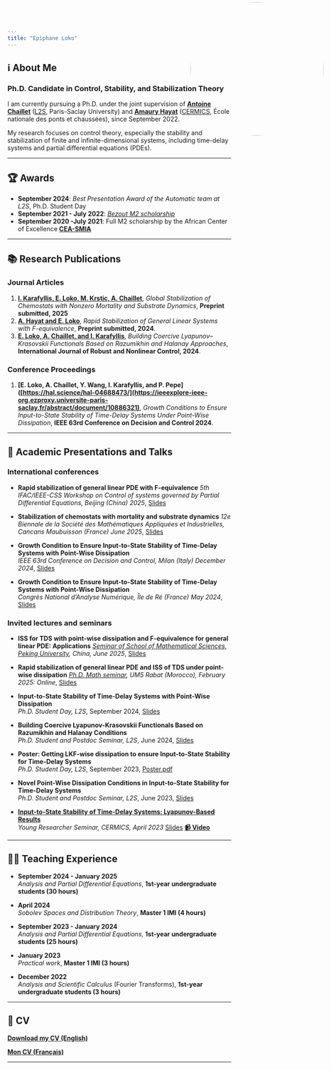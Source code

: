 ```yaml
---
title: "Epiphane Loko"
---
```


<style>
  .site-header {
    position: relative;
  }
  .custom-logo {
    position: absolute;
    top: 5px;
    right: 20px;
    width: 300px;  /* Ajuste la taille */
    height: 300px;
    border-radius: 50%;
  }
</style>

<img class="custom-logo" src="https://github.com/user-attachments/assets/e6f1dcb7-ec63-4627-9b19-5dc91bdc0353">

##  ℹ️ About Me  

### **Ph.D. Candidate in Control, Stability, and Stabilization Theory**  

I am currently pursuing a Ph.D. under the joint supervision of **[Antoine Chaillet](https://sites.google.com/site/antoinechaillet/home)** ([L2S](https://l2s.centralesupelec.fr/), Paris-Saclay University) and **[Amaury Hayat](http://cermics.enpc.fr/~hayata/)** ([CERMICS](https://cermics-lab.enpc.fr/), École nationale des ponts et chaussées), since September 2022.  

My research focuses on control theory, especially the stability and stabilization of finite and infinite-dimensional systems, including time-delay systems and partial differential equations (PDEs).  


---
 
## 🏆 Awards  
- **September 2024**: *Best Presentation Award of the Automatic team at L2S*, Ph.D. Student Day  
- **September 2021 - July 2022**: *[Bezout M2 scholarship](https://labex-bezout.fr/alumni/)*
- **September 2020 -July 2021**: Full M2 scholarship by the African Center of Excellence **[CEA-SMIA](https://ceasma-benin.org/fichiers/documents_rapports/6y43f0pvdebourse2020-2021.pdf)**

---
 
## 📚 Research Publications  
 
### **Journal Articles** 
1. **[I. Karafyllis, E. Loko, M. Krstic, A. Chaillet](http://arxiv.org/abs/2502.09310)**, *Global Stabilization of Chemostats with Nonzero Mortality and Substrate Dynamics*, **Preprint submitted, 2025** 
2. **[A. Hayat and E. Loko](http://cermics.enpc.fr/~hayata/F_equivalence_general_linear.pdf)**, *Rapid Stabilization of General Linear Systems with F-equivalence*, **Preprint submitted, 2024**.  
3. **[E. Loko, A. Chaillet, and I. Karafyllis](https://onlinelibrary.wiley.com/doi/full/10.1002/rnc.7229)**, *Building Coercive Lyapunov–Krasovskii Functionals Based on Razumikhin and Halanay Approaches*, **International Journal of Robust and Nonlinear Control, 2024**.  

### **Conference Proceedings**  
 1. **[E. Loko, A. Chaillet, Y. Wang, I. Karafyllis, and P. Pepe]([https://hal.science/hal-04688473/](https://ieeexplore-ieee-org.ezproxy.universite-paris-saclay.fr/abstract/document/10886321)**, *Growth Conditions to Ensure Input-to-State Stability of Time-Delay Systems Under Point-Wise Dissipation*, **IEEE 63rd Conference on Decision and Control 2024**.  

---
 
## 🎤 Academic Presentations and Talks 

### **International conferences**
- **Rapid stabilization of general linear PDE with F-equivalence** *5th IFAC/IEEE-CSS Workshop on Control of systems governed by Partial Differential Equations, Beijing (China) 2025*, [Slides](https://github.com/user-attachments/files/21118594/Presentation_CPDE_2025_Beijing.2.pdf)


- **Stabilization of chemostats with mortality and substrate dynamics** *12e Biennale de la Société des Mathématiques Appliquées et Industrielles, Cancans Maubuisson (France) June 2025*, [Slides](https://github.com/user-attachments/files/21118525/Presentation_SMAI_2025.1.pdf)


- **Growth Condition to Ensure Input-to-State Stability of Time-Delay Systems with Point-Wise Dissipation**  
  *IEEE 63rd Conference on Decision and Control, Milan (Italy) December 2024*, [Slides](https://github.com/user-attachments/files/19900493/Presentation_CDC_2024.7.pdf)
  

- **Growth Condition to Ensure Input-to-State Stability of Time-Delay Systems with Point-Wise Dissipation**  
  *Congrès National d’Analyse Numérique, Île de Ré (France) May 2024*, [Slides](https://canum2024.math.cnrs.fr/programme/soumission/9550b0e6-6cde-4273-9cf6-ba8950814927/presentation.pdf)


### **Invited lectures and seminars**
- **ISS for TDS with point-wise dissipation and F-equivalence for general linear PDE: Applications** *[Seminar of School of Mathematical Sciences, Peking University](https://www.math.pku.edu.cn/kxyj/xsbg/tlb/analysisforpde/168617.htm), China, June 2025*, [Slides](https://github.com/user-attachments/files/21118750/Presentation-Pekin-2025.pdf)
 

- **Rapid stabilization of general linear PDE and ISS of TDS under point-wise dissipation**
   *[Ph.D. Math seminar](https://www.linkedin.com/posts/phdmathseminar-fsr_we-would-like-to-express-our-sincere-gratitude-activity-7296119134583488512-guOy?utm_source=share&utm_medium=member_desktop&rcm=ACoAADVHd_sB3kyT4PpSkJtnS8gzlbDzuaYFTpc), UM5 Rabat (Morocco), February 2025: Online*, [Slides](https://github.com/user-attachments/files/19900499/Presentation_Seminar_Rabat.5.pdf)


- **Input-to-State Stability of Time-Delay Systems with Point-Wise Dissipation**  
  *Ph.D. Student Day, L2S*, September 2024, [Slides](https://github.com/user-attachments/files/19900477/Presentation_JDD_L2S_Sep2024.pdf)
  
  
- **Building Coercive Lyapunov-Krasovskii Functionals Based on Razumikhin and Halanay Conditions**  
  *Ph.D. Student and Postdoc Seminar, L2S*, June 2024, [Slides](https://github.com/user-attachments/files/19900461/Presentattion-L2S-2024.pdf)
 

- **Poster: Getting LKF-wise dissipation to ensure Input-to-State Stability for Time-Delay Systems**  
  *Ph.D. Student Day, L2S*, September 2023, [Poster.pdf](https://github.com/user-attachments/files/19900448/poster.pdf)
  
  
- **Novel Point-Wise Dissipation Conditions in Input-to-State Stability for Time-Delay Systems**  
  *Ph.D. Student and Postdoc Seminar, L2S*, June 2023, [Slides](https://github.com/user-attachments/files/19900424/Presentation_L2S.pdf)
  

- **[Input-to-State Stability of Time-Delay Systems: Lyapunov-Based Results](https://cermics-lab.enpc.fr/seminaires/young-researchers-seminar/)**  
  *Young Researcher Seminar, CERMICS, April 2023* [Slides](https://cermics-lab.enpc.fr/wp-content/uploads/2017/03/Presentation_Cermics.pdf) 
  **[📹 Video](https://www.youtube.com/watch?v=6dXmpGbGNpE)**  

---
 
## 👨‍🏫 Teaching Experience  

- **September 2024 - January 2025**  
  *Analysis and Partial Differential Equations*, **1st-year undergraduate students (30 hours)**  

- **April 2024**  
  *Sobolev Spaces and Distribution Theory*, **Master 1 IMI (4 hours)**  

- **September 2023 - January 2024**  
  *Analysis and Partial Differential Equations*, **1st-year undergraduate students (25 hours)**    

- **January 2023**  
  *Practical work*, **Master 1 IMI (3 hours)**  

- **December 2022**  
  *Analysis and Scientific Calculus* (Fourier Transforms), **1st-year undergraduate students (3 hours)**

---

## 📄 CV  

 **[Download my CV (English)](https://github.com/user-attachments/files/21120996/Epiphane_Loko_cv.1.pdf)**

 **[Mon CV (Français)](https://github.com/user-attachments/files/21121631/Epiphane_CV_french.2.pdf)**
  

---
